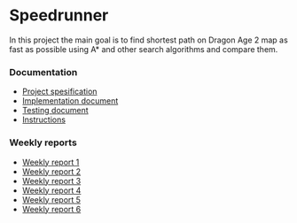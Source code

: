 # Speedrunner

In this project the main goal is to find shortest path on Dragon Age 2 map as fast as possible using A* and other 
search algorithms and compare them. 

### Documentation

* [Project spesification](https://github.com/jonitaajamo/speedrunner/blob/master/documentation/project_spesification.md)
* [Implementation document](https://github.com/jonitaajamo/speedrunner/blob/master/documentation/implementationdocument.md)
* [Testing document](https://github.com/jonitaajamo/speedrunner/blob/master/documentation/testdocumentation.md)
* [Instructions](https://github.com/jonitaajamo/speedrunner/blob/master/documentation/instructions.md)

### Weekly reports
* [Weekly report 1](https://github.com/jonitaajamo/speedrunner/blob/master/documentation/weeklyreport1.md)
* [Weekly report 2](https://github.com/jonitaajamo/speedrunner/blob/master/documentation/weeklyreport2.md)
* [Weekly report 3](https://github.com/jonitaajamo/speedrunner/blob/master/documentation/weeklyreport3.md)
* [Weekly report 4](https://github.com/jonitaajamo/speedrunner/blob/master/documentation/weeklyreport4.md)
* [Weekly report 5](https://github.com/jonitaajamo/speedrunner/blob/master/documentation/weeklyreport5.md)
* [Weekly report 6](https://github.com/jonitaajamo/speedrunner/blob/master/documentation/weeklyreport6.md)
